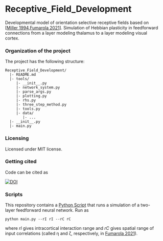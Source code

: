 # Receptive_Field_Development
Developmental model of orientation selective receptive fields based on [[Miller 1994](https://www.jneurosci.org/content/14/1/409.short),[Fumarola 2021](https://arxiv.org/abs/2109.02048)]. Simulation of Hebbian plasticity in feedforward connections from a layer modeling thalamus to a layer modeling visual cortex. 

### Organization of the  project

The project has the following structure:

    Receptive_Field_Development/
      |- README.md
      |- tools/
         |- __init__.py
         |- network_system.py
         |- parse_args.py
         |- plotting.py
         |- rhs.py
         |- three_step_method.py
         |- tools.py
         |- data/
            |- ...
      |- __init__.py
      |- main.py

### Licensing

Licensed under MIT license.

### Getting cited

Code can be cited as 

[![DOI](https://zenodo.org/badge/399892661.svg)](https://zenodo.org/badge/latestdoi/399892661)



### Scripts
This repository contains a [Python Script](https://github.com/b3ttin4/Receptive_Field_Development/blob/main/main.py) that runs a simulation of a two-layer feedforward neural network. Run as

<code>python main.py --rI rI --rC rC</code>

where _rI_ gives intracortical interaction range and _rC_ gives spatial range of input correlations (called &eta; and &zeta;, respectively, in [Fumarola 2021](https://arxiv.org/abs/2109.02048)).
